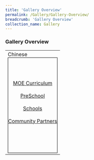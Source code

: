 ```yaml
---
title: 'Gallery Overview'
permalink: /Gallery/Gallery-Overview/
breadcrumb: 'Gallery Overview'
collection_name: Gallery
---
```

###  	Gallery Overview

<html>
<head>
<style>
.container {
    display: flex;              /* establish flex container */
    flex-direction: column;     /* stack flex items vertically */
    justify-content: center;    /* center items vertically, in this case */
    align-items: center;        /* center items horizontally, in this case */
    height: 300px;
    border: 1px solid black;
}
</style>
</head>
<body>
 <table>
 <tr>
     
 <td>
 Chinese
 <div class="container">
 <a href="#"><div  class="btnClass">MOE Curriculum</div></a><br/>
  <a href="#"><div class="btnClass">PreSchool</div></a><br/>
  <a href="#"><div  class="btnClass">Schools</div></a><br/>
  <a href="#"><div class="btnClass">Community Partners</div></a><br/>
 </div>
 </td>
 
</tr>
</table>
</body>
 
